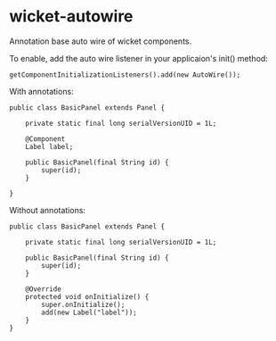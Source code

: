 wicket-autowire
===============

Annotation base auto wire of wicket components.

To enable, add the auto wire listener in your applicaion's init() method:

	getComponentInitializationListeners().add(new AutoWire());
  

With annotations:

	public class BasicPanel extends Panel {
	
		private static final long serialVersionUID = 1L;
	
		@Component
		Label label;
	
		public BasicPanel(final String id) {
			super(id);
		}
	
	}
	
Without annotations:
	
	public class BasicPanel extends Panel {
	
		private static final long serialVersionUID = 1L;
	
		public BasicPanel(final String id) {
			super(id);
		}
	
		@Override
		protected void onInitialize() {
			super.onInitialize();
			add(new Label("label"));
		}
	}
